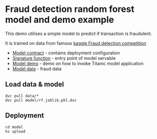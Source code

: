 # Fraud detection random forest model and demo example

This demo utilises a simple model to predict if transaction is fraudulent. 

It is trained on data from famous [kaggle Fraud detection competition](https://www.kaggle.com/ntnu-testimon/paysim1)

- [Model contract](model/serving.yaml) - contains deployment configuration
- [Signature function](model/src/func_main.py) - entry point of model servable
- [Model demo](demo/fraud_demo.ipynb) - demo on how to invoke Titanic model application
- [Model data](data) - fraud data
## Load data & model
```commandline
dvc pull data/*
dvc pull model/rf.joblib.pkl.dvc
```

## Deployment

```commandline
cd model
hs upload
```